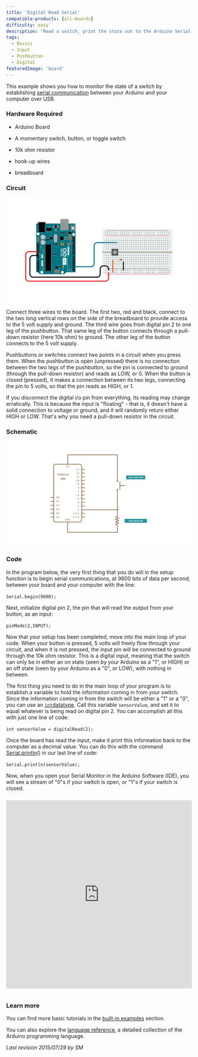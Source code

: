 ```yaml
---
title: 'Digital Read Serial'
compatible-products: [all-boards]
difficulty: easy
description: 'Read a switch, print the state out to the Arduino Serial Monitor.'
tags: 
  - Basics
  - Input
  - Pushbutton
  - Digital
featuredImage: 'board'
---
```


This example shows you how to monitor the state of a switch by establishing [serial communication](https://www.arduino.cc/en/Reference/Serial) between your Arduino and your computer over USB.

### Hardware Required

- Arduino Board

- A momentary switch, button, or toggle switch

- 10k ohm resistor

- hook-up wires

- breadboard

### Circuit

![](assets/circuit.png)


Connect three wires to the board. The first two, red and black, connect to the two long vertical rows on the side of the breadboard to provide access to the 5 volt supply and ground. The third wire goes from digital pin 2 to one leg of the pushbutton. That same leg of the button connects through a pull-down resistor (here 10k ohm) to ground. The other leg of the button connects to the 5 volt supply.

Pushbuttons or switches connect two points in a circuit when you press them. When the pushbutton is open (unpressed) there is no connection between the two legs of the pushbutton, so the pin is connected to ground (through the pull-down resistor) and reads as LOW, or 0. When the button is closed (pressed), it makes a connection between its two legs, connecting the pin to 5 volts, so that the pin reads as HIGH, or 1.

If you disconnect the digital i/o pin from everything, its reading may change erratically. This is because the input is "floating" - that is, it doesn't have a solid connection to voltage or ground, and it will randomly return either HIGH or LOW. That's why you need a pull-down resistor in the circuit.

### Schematic

![](assets/schematic.png)

### Code

In the program below, the very first thing that you do will in the setup function is to begin serial communications, at 9600 bits of data per second, between your board and your computer with the line:

`Serial.begin(9600);`

Next, initialize digital pin 2, the pin that will read the output from your button, as an input:

`pinMode(2,INPUT);`

Now that your setup has been completed, move into the main loop of your code. When your button is pressed, 5 volts will freely flow through your circuit, and when it is not pressed, the input pin will be connected to ground through the 10k ohm resistor. This is a digital input, meaning that the switch can only be in either an on state (seen by your Arduino as a "1", or HIGH)  or an off state (seen by your Arduino as a "0", or LOW), with nothing in between.

The first thing you need to do in the main loop of your program is to establish a variable to hold the information coming in from your switch. Since the information coming in from the switch will be either a "1" or a "0",  you can use an [`int`datatype](https://www.arduino.cc/en/Reference/Int). Call this variable `sensorValue`, and set it to equal whatever is being read on digital pin 2. You can accomplish all this with just one line of code:

`int sensorValue = digitalRead(2);`

Once the board has read the input, make it print this information back to the computer as a decimal value. You can do this with the command [Serial.println](https://www.arduino.cc/en/Serial/Println)()  in our last line of code:

`Serial.println(sensorValue);`

Now, when you open your Serial Monitor in the Arduino Software (IDE), you will see a stream of "0"s if your switch is open, or "1"s if your switch is closed.

<iframe src='https://create.arduino.cc/example/builtin/01.Basics%5CDigitalReadSerial/DigitalReadSerial/preview?embed&snippet' style='height:510px;width:100%;margin:10px 0' frameborder='0'></iframe>

### Learn more

You can find more basic tutorials in the [built-in examples](/built-in-examples) section.

You can also explore the [language reference](https://www.arduino.cc/reference/en/), a detailed collection of the Arduino programming language.

*Last revision 2015/07/29 by SM*
